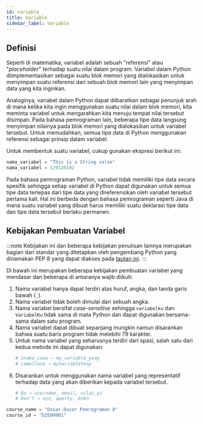 ```yaml
---
id: variable
title: Variable
sidebar_label: Variable
---
```


## Definisi

Seperti di matematika, variabel adalah sebuah "referensi" atau "*placeholder*" terhadap suatu nilai dalam program. Variabel dalam Python diimplementasikan sebagai suatu blok memori yang dialokasikan untuk menyimpan suatu referensi dari sebuah blok memori lain yang menyimpan data yang kita inginkan.

Analoginya, variabel dalam Python dapat diibaratkan sebagai penunjuk arah di mana ketika kita ingin menggunakan suatu nilai dalam blok memori, kita meminta variabel untuk mengarahkan kita menuju tempat nilai tersebut disimpan. Pada bahasa pemrograman lain, beberapa tipe data langsung menyimpan nilainya pada blok memori yang dialokasikan untuk variabel tersebut. Untuk memudahkan, semua tipe data di Python menggunakan referensi sebagai prinsip dalam variabel.

Untuk membentuk suatu variabel, cukup gunakan ekspresi berikut ini:

~~~python
nama_variabel = "This is a String value"
nama_variabel = 129120192
~~~

Pada bahasa pemrograman Python, variabel tidak memiliki tipe data secara spesifik sehingga setiap variabel di Python dapat digunakan untuk semua tipe data terlepas dari tipe data yang direferensikan oleh variabel tersebut pertama kali. Hal ini berbeda dengan bahasa pemrograman seperti Java di mana suatu variabel yang dibuat harus memiliki suatu deklarasi tipe data dan tipe data tersebut berlaku permanen.

## Kebijakan Pembuatan Variabel

:::note
Kebijakan ini dan beberapa kebijakan penulisan lainnya merupakan bagian dari standar yang ditetapkan oleh pengembang Python yang dinamakan PEP 8 yang dapat diakses pada [tautan ini](https://www.python.org/dev/peps/pep-0008/).
:::

Di bawah ini merupakan beberapa kebijakan pembuatan variabel yang mendasar dan beberapa di antaranya wajib diikuti:

1. Nama variabel hanya dapat terdiri atas huruf, angka, dan tanda garis bawah (<code>_</code>).
2. Nama variabel tidak boleh dimulai dari sebuah angka.
3. Nama variabel bersifat *case-sensitive* sehingga <code>variabelku</code> dan <code>VariabelKu</code> tidak sama di mata Python dan dapat digunakan bersama-sama dalam satu program.
4. Nama variabel dapat dibuat sepanjang mungkin namun disarankan bahwa suatu baris program tidak melebihi 79 karakter.
5. Untuk nama variabel yang seharusnya terdiri dari spasi, salah satu dari kedua metode ini dapat digunakan:
   ~~~python
   # snake_case → my_variable_yeay
   # camelCase → myVariableYeay
   ~~~
6. Disarankan untuk menggunakan nama variabel yang representatif terhadap data yang akan diberikan kepada variabel tersebut.
   ~~~python
   # Do → username, email, nilai_pi
   # Don't → xyz, qwerty, knkn
   ~~~

~~~python
course_name = "Dasar-Dasar Pemrograman 0"
course_id = "DZE00001"
~~~